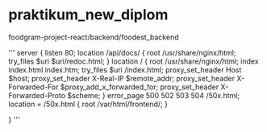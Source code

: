 # praktikum_new_diplom
foodgram-project-react/backend/foodest_backend

'''
server {
    listen 80;
    location /api/docs/ {
        root /usr/share/nginx/html;
        try_files $uri $uri/redoc.html;
    }
    location / {
        root /usr/share/nginx/html;
        index  index.html index.htm;
        try_files $uri /index.html;
        proxy_set_header        Host $host;
        proxy_set_header        X-Real-IP $remote_addr;
        proxy_set_header        X-Forwarded-For $proxy_add_x_forwarded_for;
        proxy_set_header        X-Forwarded-Proto $scheme;
      }
      error_page   500 502 503 504  /50x.html;
      location = /50x.html {
        root   /var/html/frontend/;
      }

}
'''